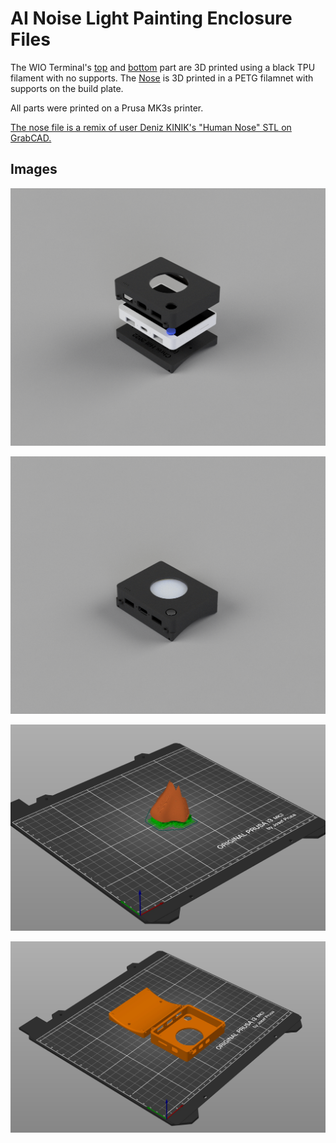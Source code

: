 # AI Noise Light Painting Enclosure Files

The WIO Terminal's [top](Wio_Terminal_Holder_Top.stl) and [bottom](Wio_Terminal_Holder_Bottom.stl) part are 3D printed using a black TPU filament with no supports. The [Nose](Nose.stl) is 3D printed in a PETG filamnet with supports on the build plate. 

All parts were printed on a Prusa MK3s printer.

[The nose file is a remix of user Deniz KINIK's "Human Nose" STL on GrabCAD.](https://grabcad.com/library/human-nose-2/details?folder_id=10318534)

## Images

![Render exploded](https://github.com/ChristianNHill/AI-Nose-L-Painting/blob/main/Images/holder-render-1.png)

![Render assembled](https://github.com/ChristianNHill/AI-Nose-L-Painting/blob/main/Images/holder-render-2.png)

![Nose on build plate](https://github.com/ChristianNHill/AI-Nose-L-Painting/blob/main/Images/nose-on-plate.jpeg)

![Enclosure on build plate](https://github.com/ChristianNHill/AI-Nose-L-Painting/blob/main/Images/enclosure-on-plate.jpeg)
